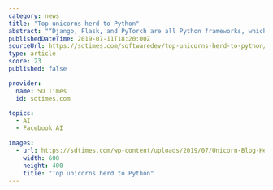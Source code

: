 ```yaml
---
category: news
title: "Top unicorns herd to Python"
abstract: "“Django, Flask, and PyTorch are all Python frameworks, which indicates a rise in Python usage. Python is very general purpose, which means it can be used for web development, scripting ..."
publishedDateTime: 2019-07-11T18:20:00Z
sourceUrl: https://sdtimes.com/softwaredev/top-unicorns-herd-to-python/
type: article
score: 23
published: false

provider:
  name: SD Times
  id: sdtimes.com

topics:
  - AI
  - Facebook AI

images:
  - url: https://sdtimes.com/wp-content/uploads/2019/07/Unicorn-Blog-Header.png
    width: 600
    height: 400
    title: "Top unicorns herd to Python"
---
```

